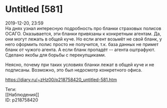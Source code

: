 Untitled [581]
===============

   
 2019-12-20, 23:59   
  На днях узнал интересную подробность про бланки страховых полисов ОСАГО. Оказывается, эти бланки привязаны к конкретным агентам. Да, они могут лежать в общей куче. Но если агент возьмёт не свой бланк, у него оформить полис просто не получится, т.к. база данных не примет бланк от чужого агента. А если бланк пропадёт -- агента оштрафуют. Сделано якобы для борьбы с перекупщиками.   
   
 Неясно, почему при таких условиях бланки лежат в общей куче и не подписаны. Возможно, это был недосмотр конкретного офиса.   
    
 <https://diary.ru/~zHz00/p218758420_untitled-581.htm>   
   
 Теги:   
 [[Наблюдения]]   
 ID: p218758420